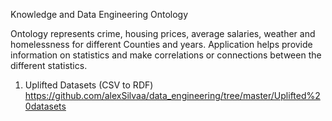 Knowledge and Data Engineering Ontology

Ontology represents crime, housing prices, average salaries, weather and homelessness for different Counties and years.
Application helps provide information on statistics and make correlations or connections between the different statistics.

1. Uplifted Datasets (CSV to RDF)
https://github.com/alexSilvaa/data_engineering/tree/master/Uplifted%20datasets


